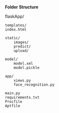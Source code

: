 **Folder Structure**


flaskApp/

    templates/
    index.html

    static/
        images/
        predict/
        upload/

    model/
        model.xml
        model.pickle

    app/
        views.py
        face_recognition.py

    main.py
    requirements.txt
    Procfile
    Aptfile
